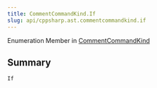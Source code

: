 ```yaml
---
title: CommentCommandKind.If
slug: api/cppsharp.ast.commentcommandkind.if
---
```

Enumeration Member in [CommentCommandKind](/api/cppsharp/ast/commentcommandkind)

## Summary



```csharp
If
```

